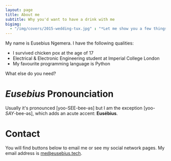 ```yaml
---
layout: page
title: About me
subtitle: Why you'd want to have a drink with me
bigimg:
  - "/img/covers/2015-wedding-tux.jpg" : "*Let me show you a few things*"
---
```


My name is Eusebius Ngemera. I have the following qualities:

- I survived chicken pox at the age of 17
- Electrical & Electronic Engineering student at Imperial College London
- My favourite programming language is Python

What else do you need?


# *Eusebius* Pronounciation

Usually it's pronounced [yoo-SEE-bee-əs] but I am the exception [yoo-*SAY*-bee-əs], which adds an acute accent: **Eusébius**.


# Contact

You will find buttons below to email me or see my social network pages. My email address is [me@eusebius.tech](mailto:me@eusebius.tech).